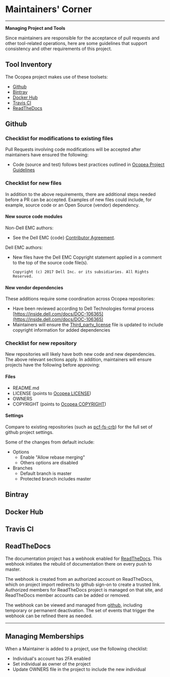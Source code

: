 # Maintainers' Corner

---

**Managing Project and Tools**

Since maintainers are responsible for the acceptance of pull requests and other
tool-related operations, here are some guidelines that support consistency and
other requirements of this project.

## Tool Inventory

The Ocopea project makes use of these toolsets:

* [Github](maintainers_corner.md#github)
* [Bintray](maintainers_corner.md#bintray)
* [Docker Hub](maintainers_corner.md#docker-hub)
* [Travis CI](maintainers_corner.md#travis-ci)
* [ReadTheDocs](maintainers_corner.md#readthedocs)

## Github

### Checklist for modifications to existing files

Pull Requests involving code modifications will be accepted after maintainers have ensured the following:

* Code (source and test) follows best practices outlined in [Ocopea Project Guidelines](guidelines.md)

### Checklist for new files

In addition to the above requirements, there are additional steps needed before a PR can be accepted.
Examples of new files could include, for example, source code or an Open Source (vendor) dependency.

#### New source code modules

Non-Dell EMC authors:

* See the Dell EMC {code} [Contributor Agreement](https://github.com/codedellemc/codedellemc.github.io/wiki/Contributor-Agreement).

Dell EMC authors:

* New files have the Dell EMC Copyright statement applied in a comment to the
top of the source code file(s).

    ```Copyright (c) 2017 Dell Inc. or its subsidiaries. All Rights Reserved.```

#### New vendor dependencies

These additions require some coordination across Ocopea repositories:

* Have been reviewed according to Dell Technologies formal process
[https://inside.dell.com/docs/DOC-106365](https://inside.dell.com/docs/DOC-106365)
* Maintainers will ensure the
[Third_party_license](https://github.com/ocopea/documentation/blob/master/Third_party_license)
file is updated to include copyright information for added dependencies

### Checklist for new repository

New repositories will likely have both new code and new dependencies.  The
above relevant sections apply.  In addition, maintainers will ensure projects have
the following before approving:

#### Files

* README.md
* LICENSE (points to [Ocopea LICENSE](https://github.com/ocopea/documentation/blob/master/LICENSE))
* OWNERS
* COPYRIGHT (points to [Ocopea COPYRIGHT](https://github.com/ocopea/documentation/blob/master/COPYRIGHT))

#### Settings

Compare to existing repositories (such as
[pcf-fs-crb](https://github.com/ocopea/pcf-fs-crb/settings)) for the full set
of github project settings.

Some of the changes from default include:

* Options
    * Enable "Allow rebase merging"
    * Others options are disabled
* Branches
    * Default branch is master
    * Protected branch includes master

## Bintray


## Docker Hub


## Travis CI


## ReadTheDocs

The documentation project has a webhook enabled for
[ReadTheDocs](http://readthedocs.io).  This webhook initiates the rebuild of
documentation there on every push to master.

The webhook is created from an authorized account on ReadTheDocs, which on
project import redirects to github sign-on to create a trusted link.  Authorized
members for ReadTheDocs project is managed on that site, and ReadTheDocs member
accounts can be added or removed.

The webhook can be viewed and managed from
[github](https://github.com/ocopea/documentation/settings/hooks/17174029),
including temporary or permanent deactivation.  The set of events that trigger
the webhook can be refined there as needed.

---

## Managing Memberships

When a Maintainer is added to a project, use the following checklist:

* Individual's account has 2FA enabled
* Set individual as owner of the project
* Update OWNERS file in the project to include the new individual

